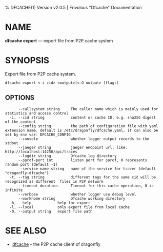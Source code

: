 % DFCACHE(1) Version v2.0.5 | Frivolous "Dfcache" Documentation

# NAME

**dfcache export** — export file from P2P cache system

# SYNOPSIS

Export file from P2P cache system.

```shell
dfcache export <-i cid> <output>|<-O output> [flags]
```

## OPTIONS

```shell
      --callsystem string     The caller name which is mainly used for statistics and access control
  -i, --cid string            content or cache ID, e.g. sha256 digest of the content
      --config string         the path of configuration file with yaml extension name, default is /etc/dragonfly/dfcache.yaml, it can also be set by env var: DFCACHE_CONFIG
      --console               whether logger output records to the stdout
      --jaeger string         jaeger endpoint url, like: http://localhost:14250/api/traces
      --logdir string         Dfcache log directory
      --pprof-port int        listen port for pprof, 0 represents random port (default -1)
      --service-name string   name of the service for tracer (default "dragonfly-dfcache")
  -t, --tag string            different tags for the same cid will be recognized as different  files in P2P network
      --timeout duration      Timeout for this cache operation, 0 is infinite
      --verbose               whether logger use debug level
      --workhome string       Dfcache working directory
  -h, --help            help for export
  -l, --local           only export file from local cache
  -O, --output string   export file path
```

# SEE ALSO

- [dfcache](dfcache.md) - the P2P cache client of dragonfly
